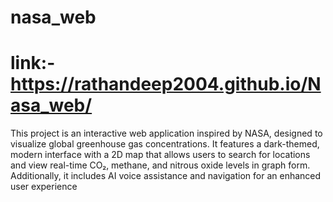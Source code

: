 # nasa_web
# link:- https://rathandeep2004.github.io/Nasa_web/
 This project is an interactive web application inspired by NASA, designed to visualize global greenhouse gas concentrations. It features a dark-themed, modern interface with a 2D map that allows users to search for locations and view real-time CO₂, methane, and nitrous oxide levels in graph form. Additionally, it includes AI voice assistance and navigation for an enhanced user experience
